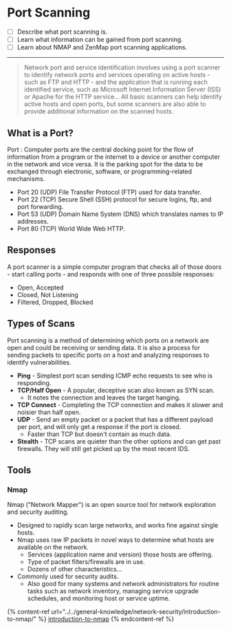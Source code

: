 # Port Scanning

* [ ] Describe what port scanning is.
* [ ] Learn what information can be gained from port scanning.
* [ ] Learn about NMAP and ZenMap port scanning applications.

***

> Network port and service identification involves using a port scanner to identify network ports and services operating on active hosts - such as FTP and HTTP - and the application that is running each identified service, such as Microsoft Internet Information Server (ISS) or Apache for the HTTP service... All basic scanners can help identify active hosts and open ports, but some scanners are also able to provide additional information on the scanned hosts.

## What is a Port?

Port : Computer ports are the central docking point for the flow of information from a program or the internet to a device or another computer in the network and vice versa. It is the parking spot for the data to be exchanged through electronic, software, or programming-related mechanisms.

* Port 20 (UDP) File Transfer Protocol (FTP) used for data transfer.
* Port 22 (TCP) Secure Shell (SSH) protocol for secure logins, ftp, and port forwarding.
* Port 53 (UDP) Domain Name System (DNS) which translates names to IP addresses.
* Port 80 (TCP) World Wide Web HTTP.

## Responses

A port scanner is a simple computer program that checks all of those doors - start calling ports - and responds with one of three possible responses:

* Open, Accepted
* Closed, Not Listening
* Filtered, Dropped, Blocked

## Types of Scans

Port scanning is a method of determining which ports on a network are open and could be receiving or sending data. It is also a process for sending packets to specific ports on a host and analyzing responses to identify vulnerabilities.

* **Ping** - Simplest port scan sending ICMP echo requests to see who is responding.
* **TCP/Half Open** - A popular, deceptive scan also known as SYN scan.
  * It notes the connection and leaves the target hanging.
* **TCP Connect** - Completing the TCP connection and makes it slower and noisier than half open.
* **UDP** - Send an empty packet or a packet that has a different payload per port, and will only get a response if the port is closed.
  * Faster than TCP but doesn't contain as much data.
* **Stealth** - TCP scans are quieter than the other options and can get past firewalls. They will still get picked up by the most recent IDS.

## Tools

### Nmap

Nmap ("Network Mapper") is an open source tool for network exploration and security auditing.

* Designed to rapidly scan large networks, and works fine against single hosts.
* Nmap uses raw IP packets in novel ways to determine what hosts are available on the network.
  * Services (application name and version) those hosts are offering.
  * Type of packet filters/firewalls are in use.
  * Dozens of other characteristics...
* Commonly used for security audits.
  * Also good for many systems and network administrators for routine tasks such as network inventory, managing service upgrade schedules, and monitoring host or service uptime.

{% content-ref url="../../general-knowledge/network-security/introduction-to-nmap/" %}
[introduction-to-nmap](../../general-knowledge/network-security/introduction-to-nmap/)
{% endcontent-ref %}
